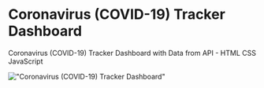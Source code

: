 # Coronavirus (COVID-19) Tracker Dashboard

Coronavirus (COVID-19) Tracker Dashboard with Data from API - HTML CSS JavaScript

!["Coronavirus (COVID-19) Tracker Dashboard"](https://user-images.githubusercontent.com/67447840/113251512-971b0680-92ec-11eb-96cc-b928a6521e53.png "Coronavirus (COVID-19) Tracker Dashboard")

